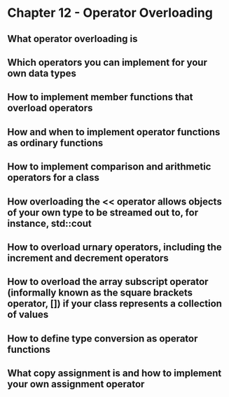 # Chapter 12 - Operator Overloading

## What operator overloading is
## Which operators you can implement for your own data types
## How to implement member functions that overload operators
## How and when to implement operator functions as ordinary functions
## How to implement comparison and arithmetic operators for a class
## How overloading the << operator allows objects of your own type to be streamed out to, for instance, std::cout
## How to overload urnary operators, including the increment and decrement operators
## How to overload the array subscript operator (informally known as the square brackets operator, []) if your class represents a collection of values
## How to define type conversion as operator functions
## What copy assignment is and how to implement your own assignment operator